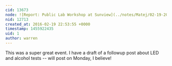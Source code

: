 ```yaml
---
cid: 13673
node: ![Report: Public Lab Workshop at Sunview](../notes/Matej/02-19-2016/report-public-lab-workshop-at-sunview)
nid: 12713
created_at: 2016-02-19 22:53:55 +0000
timestamp: 1455922435
uid: 1
author: warren
---
```


This was a super great event. I have a draft of a followup post about LED and alcohol tests -- will post on Monday, I believe!
